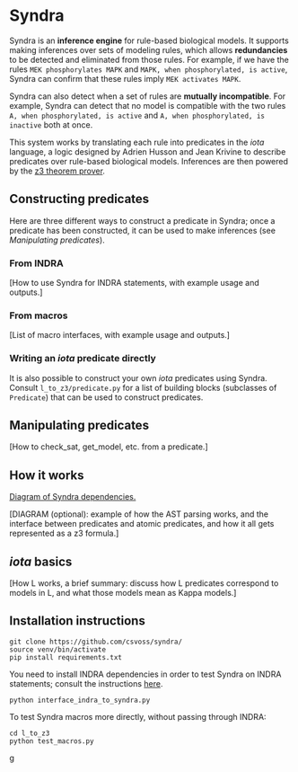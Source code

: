 Syndra
===

Syndra is an **inference engine** for rule-based biological models. It supports making inferences over sets of modeling rules, which allows **redundancies** to be detected and eliminated from those rules. For example, if we have the rules `MEK phosphorylates MAPK` and `MAPK, when phosphorylated, is active`, Syndra can confirm that these rules imply `MEK activates MAPK`.

Syndra can also detect when a set of rules are **mutually incompatible**. For example, Syndra can detect that no model is compatible with the two rules `A, when phosphorylated, is active` and `A, when phosphorylated, is inactive` both at once.

This system works by translating each rule into predicates in the *iota* language, a logic designed by Adrien Husson and Jean Krivine to describe predicates over rule-based biological models. Inferences are then powered by the [z3 theorem prover](https://github.com/Z3Prover/z3).


Constructing predicates
---

Here are three different ways to construct a predicate in Syndra; once a predicate
has been constructed, it can be used to make inferences (see *Manipulating predicates*).

### From INDRA

[How to use Syndra for INDRA statements, with example usage and outputs.]

### From macros

[List of macro interfaces, with example usage and outputs.]

### Writing an *iota* predicate directly

It is also possible to construct your own *iota* predicates using Syndra. Consult `l_to_z3/predicate.py` for a list of building blocks (subclasses of `Predicate`) that can be used to construct predicates.

Manipulating predicates
---

[How to check_sat, get_model, etc. from a predicate.]

How it works
---

[Diagram of Syndra dependencies.](https://github.com/csvoss/syndra/blob/master/l_to_z3/dependencies.pdf)

[DIAGRAM (optional): example of how the AST parsing works, and the interface between predicates and atomic predicates, and how it all gets represented as a z3 formula.]

*iota* basics
---
[How L works, a brief summary: discuss how L predicates correspond to models in L, and what those models mean as Kappa models.]

Installation instructions
---

```
git clone https://github.com/csvoss/syndra/
source venv/bin/activate
pip install requirements.txt
```

You need to install INDRA dependencies in order to test Syndra on INDRA statements; consult the instructions [here](https://github.com/sorgerlab/indra).

```
python interface_indra_to_syndra.py
```

To test Syndra macros more directly, without passing through INDRA:

```
cd l_to_z3
python test_macros.py
```

g
